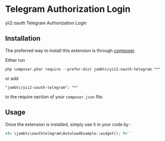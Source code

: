 Telegram Authorization Login
============================
yii2 oauth Telegram Authorization Login

Installation
------------

The preferred way to install this extension is through [composer](http://getcomposer.org/download/).

Either run

```
php composer.phar require --prefer-dist jambtc/yii2-oauth-telegram "*"
```

or add

```
"jambtc/yii2-oauth-telegram": "*"
```

to the require section of your `composer.json` file.


Usage
-----

Once the extension is installed, simply use it in your code by :

```php
<?= \jambtc\oauthtelegram\AutoloadExample::widget(); ?>```
